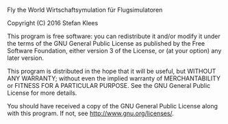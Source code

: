 Fly the World Wirtschaftsymulation für Flugsimulatoren

Copyright (C) 2016 Stefan Klees

This program is free software: you can redistribute it and/or modify it under the terms of the GNU General Public License as published by the Free Software Foundation, either version 3 of the License, or (at your option) any later version.

This program is distributed in the hope that it will be useful, but WITHOUT ANY WARRANTY; without even the implied warranty of MERCHANTABILITY or FITNESS FOR A PARTICULAR PURPOSE. See the GNU General Public License for more details.

You should have received a copy of the GNU General Public License along with this program. If not, see http://www.gnu.org/licenses/.

<img scr="http://street68.de/images/dev/ftw-github.jpg"/>
